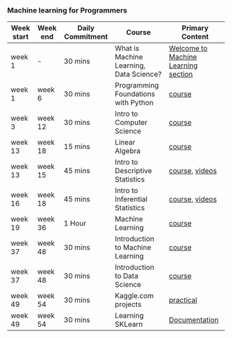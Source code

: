 ### Machine learning for Programmers

| Week start | Week end | Daily Commitment | Course | Primary Content |
| ---------- | -------  | ---------------- | ------ | --------------- |
| week 1 | - | 30 mins | What is Machine Learning, Data Science? | [Welcome to Machine Learning section](https://www.udacity.com/course/intro-to-machine-learning--ud120) |
| week 1 | week 6 | 30 mins | Programming Foundations with Python | [course](https://www.udacity.com/course/programming-foundations-with-python--ud036) |
| week 3 | week 12 | 30 mins | Intro to Computer Science | [course](https://www.udacity.com/course/intro-to-computer-science--cs101) |
| week 13 | week 18 | 15 mins | Linear Algebra | [course](https://www.udacity.com/course/linear-algebra-refresher-course--ud953) |
| week 13 | week 15 | 45 mins | Intro to Descriptive Statistics | [course](https://www.udacity.com/course/intro-to-descriptive-statistics--ud827), [videos](https://www.youtube.com/watch?v=h8EYEJ32oQ8&list=PLU5aQXLWR3_yYS0ZYRA-5g5YSSYLNZ6Mc) |
| week 16 | week 18 | 45 mins | Intro to Inferential Statistics | [course](https://www.udacity.com/course/intro-to-inferential-statistics--ud201), [videos](https://www.youtube.com/watch?v=hgtMWR3TFnY&list=PLU5aQXLWR3_za0hcdZH2b28MkIXSyHOE2) |
| week 19 | week 36 | 1 Hour | Machine Learning | [course](https://www.coursera.org/learn/machine-learning) |
| week 37 | week 48 | 30 mins | Introduction to Machine Learning | [course](https://www.udacity.com/course/intro-to-machine-learning--ud120) |
| week 37 | week 48 | 30 mins | Introduction to Data Science | [course](https://www.udacity.com/course/intro-to-data-science--ud359) |
| week 49 | week 54 | 30 mins | Kaggle.com projects | [practical](https://kaggle.com) |
| week 49 | week 54 | 30 mins | Learning SKLearn | [Documentation](http://scikit-learn.org/stable/documentation.html) |
